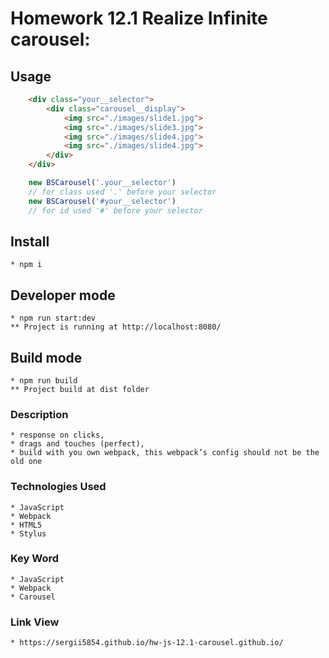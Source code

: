 # Homework 12.1 Realize Infinite carousel:


## Usage

```html
    <div class="your__selector">    
        <div class="carousel__display">
            <img src="./images/slide1.jpg">
            <img src="./images/slide3.jpg">
            <img src="./images/slide4.jpg">
            <img src="./images/slide4.jpg">  
        </div>
    </div>
```

```js
    new BSCarousel('.your__selector')
    // for class used '.' before your selector
    new BSCarousel('#your__selector')
    // for id used '#' before your selector
```


## Install

    * npm i 

## Developer mode

    * npm run start:dev 
    ** Project is running at http://localhost:8080/

## Build mode

    * npm run build 
    ** Project build at dist folder

###  Description        
        
    * response on clicks, 
    * drags and touches (perfect),
    * build with you own webpack, this webpack’s config should not be the old one

### Technologies Used

    * JavaScript
    * Webpack
    * HTML5
    * Stylus
    
### Key Word 
    
    * JavaScript
    * Webpack
    * Carousel
    
### Link  View 

    * https://sergii5854.github.io/hw-js-12.1-carousel.github.io/
